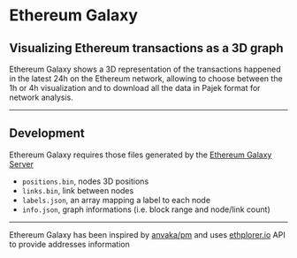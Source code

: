 # Ethereum Galaxy

## Visualizing Ethereum transactions as a 3D graph

Ethereum Galaxy shows a 3D representation of the transactions happened in the latest 24h on the Ethereum network, allowing to choose between the 1h or 4h visualization and to download all the data in Pajek format for network analysis.

---

## Development

Ethereum Galaxy requires those files generated by the [Ethereum Galaxy Server](https://github.com/loopingdoge/ethereum-galaxy-server)

*   `positions.bin`, nodes 3D positions
*   `links.bin`, link between nodes
*   `labels.json`, an array mapping a label to each node
*   `info.json`, graph informations (i.e. block range and node/link count)

---

Ethereum Galaxy has been inspired by [anvaka/pm](http://anvaka.github.io/pm/#/?_k=k0tzg1) and uses [ethplorer.io](ethplorer.io) API to provide addresses information
